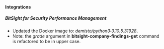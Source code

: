
#### Integrations
##### BitSight for Security Performance Management
- Updated the Docker image to: *demisto/python3:3.10.5.31928*.
- Note: the *grade* argument in **bitsight-company-findings-get** command is refactored to be in upper case.
